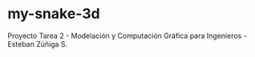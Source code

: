# my-snake-3d
Proyecto Tarea 2 - Modelación y Computación Gráfica para Ingenieros - Esteban Zúñiga S.
